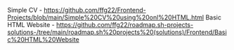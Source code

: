 Simple CV - https://github.com/ffg22/Frontend-Projects/blob/main/Simple%20CV%20using%20onl%20HTML.html
Basic HTML Website - https://github.com/ffg22/roadmap.sh-projects-solutions-/tree/main/roadmap.sh%20projects%20(solutions)/Frontend/Basic%20HTML%20Website

